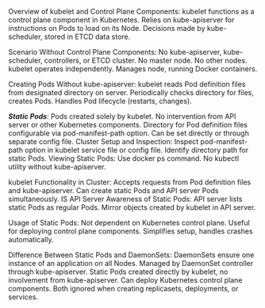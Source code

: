 Overview of kubelet and Control Plane Components:
    kubelet functions as a control plane component in Kubernetes.
        Relies on kube-apiserver for instructions on Pods to load on its Node.
        Decisions made by kube-scheduler, stored in ETCD data store.

Scenario Without Control Plane Components:
    No kube-apiserver, kube-scheduler, controllers, or ETCD cluster.
        No master node.
        No other nodes.
    kubelet operates independently.
        Manages node, running Docker containers.

Creating Pods Without kube-apiserver:
    kubelet reads Pod definition files from designated directory on server.
        Periodically checks directory for files, creates Pods.
        Handles Pod lifecycle (restarts, changes).

***Static Pods***:
    Pods created solely by kubelet.
        No intervention from API server or other Kubernetes components.
    Directory for Pod definition files configurable via pod-manifest-path option.
        Can be set directly or through separate config file.
Cluster Setup and Inspection:
    Inspect pod-manifest-path option in kubelet service file or config file.
        Identify directory path for static Pods.
Viewing Static Pods:
    Use docker ps command.
        No kubectl utility without kube-apiserver.

kubelet Functionality in Cluster:
    Accepts requests from Pod definition files and kube-apiserver.
        Can create static Pods and API server Pods simultaneously.
IS API Server Awareness of Static Pods:
    API server lists static Pods as regular Pods.
        Mirror objects created by kubelet in API server.

Usage of Static Pods:
    Not dependent on Kubernetes control plane.
        Useful for deploying control plane components.
            Simplifies setup, handles crashes automatically.
            
Difference Between Static Pods and DaemonSets:
    DaemonSets ensure one instance of an application on all Nodes.
        Managed by DaemonSet controller through kube-apiserver.
    Static Pods created directly by kubelet, no involvement from kube-apiserver.
        Can deploy Kubernetes control plane components.
        Both ignored when creating replicasets, deployments, or services.